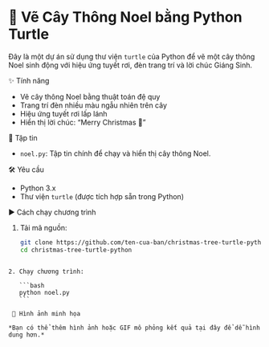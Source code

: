 # 🎄 Vẽ Cây Thông Noel bằng Python Turtle

Đây là một dự án sử dụng thư viện `turtle` của Python để vẽ một cây thông Noel sinh động với hiệu ứng tuyết rơi, đèn trang trí và lời chúc Giáng Sinh.

 ✨ Tính năng

- Vẽ cây thông Noel bằng thuật toán đệ quy
- Trang trí đèn nhiều màu ngẫu nhiên trên cây
- Hiệu ứng tuyết rơi lấp lánh
- Hiển thị lời chúc: “Merry Christmas 🎅”

 📂 Tập tin

- `noel.py`: Tập tin chính để chạy và hiển thị cây thông Noel.

 🛠️ Yêu cầu

- Python 3.x  
- Thư viện `turtle` (được tích hợp sẵn trong Python)

 ▶️ Cách chạy chương trình

1. Tải mã nguồn:
   ```bash
   git clone https://github.com/ten-cua-ban/christmas-tree-turtle-python.git
   cd christmas-tree-turtle-python
````

2. Chạy chương trình:

   ```bash
   python noel.py
   ```

 📸 Hình ảnh minh họa

*Bạn có thể thêm hình ảnh hoặc GIF mô phỏng kết quả tại đây để dễ hình dung hơn.*

 






